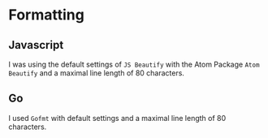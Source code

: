 # Formatting

## Javascript

I was using the default settings of `JS Beautify` with the Atom Package
`Atom Beautify` and a maximal line length of 80 characters.

## Go

I used `Gofmt` with default settings and a maximal line length of 80 characters.
